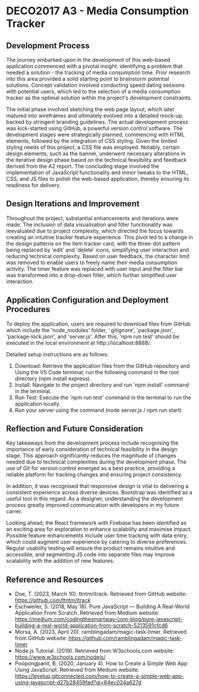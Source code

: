 # DECO2017 A3 - Media Consumption Tracker

## Development Process
The journey embarked upon in the development of this web-based application commenced with a pivotal insight: identifying a problem that needed a solution - the tracking of media consumption time. Prior research into this area provided a solid starting point to brainstorm potential solutions. Concept validation involved conducting speed dating sessions with potential users, which led to the selection of a media consumption tracker as the optimal solution within the project's development constraints.

The initial phase involved sketching the web page layout, which later matured into wireframes and ultimately evolved into a detailed mock-up, backed by stringent branding guidelines. The actual development process was kick-started using GitHub, a powerful version control software. The development stages were strategically planned, commencing with HTML elements, followed by the integration of CSS styling. Given the limited styling needs of this project, a CSS file was employed. Notably, certain design elements, such as the banner, underwent necessary alterations in the iterative design phase based on the technical feasibility and feedback derived from the A2 report. The concluding stage involved the implementation of JavaScript functionality and minor tweaks to the HTML, CSS, and JS files to polish the web-based application, thereby ensuring its readiness for delivery.


## Design Iterations and Improvement
Throughout the project, substantial enhancements and iterations were made. The inclusion of data visualisation and filter functionality was reevaluated due to project complexity, which directed the focus towards creating an intuitive tracker feature experience. This pivot led to a change in the design patterns on the item tracker card, with the three-dot pattern being replaced by 'edit' and 'delete' icons, simplifying user interaction and reducing technical complexity. Based on user feedback, the character limit was removed to enable users to freely name their media consumption activity. The timer feature was replaced with user input and the filter bar was transformed into a drop-down filter, which further simplified user interaction.

## Application Configuration and Deployment Procedures
To deploy the application, users are required to download files from GitHub which include the 'node_modules' folder, '.gitignore', 'package.json', 'package-lock.json', and 'server.js'. After this, 'npm run test' should be executed in the local environment at http://localhost:8888/.

Detailed setup instructions are as follows:

1. Download: Retrieve the application files from the GitHub repository and Using the VS Code terminal, run the following command in the root directory (npm install express).
2. Install: Navigate to the project directory and run 'npm install' command in the terminal.
3. Run Test: Execute the 'npm run test' command in the terminal to run the application locally.
4. Run your server using the command (node server.js / npm run start) 

## Reflection and Future Consideration
Key takeaways from the development process include recognising the importance of early consideration of technical feasibility in the design stage. This approach significantly reduces the magnitude of changes needed due to technical complexities during the development phase. The use of Git for version control emerged as a best practice, providing a reliable platform for tracking changes and ensuring project consistency.

In addition, it was recognised that responsive design is vital to delivering a consistent experience across diverse devices. Bootstrap was identified as a useful tool in this regard. As a designer, understanding the development process greatly improved communication with developers in my future carrer.

Looking ahead, the React framework with Firebase has been identified as an exciting area for exploration to enhance scalability and maximise impact. Possible feature enhancements include user time tracking with data entry, which could augment user experience by catering to diverse preferences. Regular usability testing will ensure the product remains intuitive and accessible, and segmenting JS code into separate files may improve scalability with the addition of new features.

## Reference and Resources
- Doe, T. (2023, March 10). ttntm/itrack. Retrieved from GitHub website: https://github.com/ttntm/itrack
- Eschweiler, S. (2018, May 18). Pure JavaScript — Building A Real-World Application From Scratch. Retrieved from Medium website: https://medium.com/codingthesmartway-com-blog/pure-javascript-building-a-real-world-application-from-scratch-5213591cfcd6
- Morsa, A. (2023, April 20). ramblingadam/magic-task-timer. Retrieved from GitHub website: https://github.com/ramblingadam/magic-task-timer
- Node.js Tutorial. (2019). Retrieved from W3schools.com website: https://www.w3schools.com/nodejs/
- Poopongpanit, B. (2020, January 4). How to Create a Simple Web App Using JavaScript. Retrieved from Medium website: https://levelup.gitconnected.com/how-to-create-a-simple-web-app-using-javascript-d27b28459fad?gi=64ec024a627d
